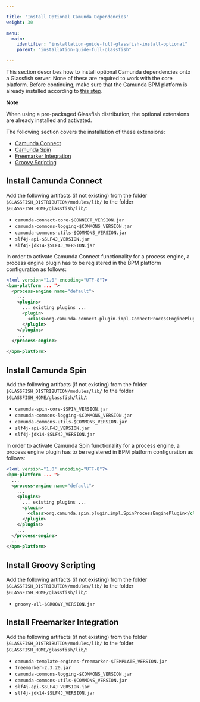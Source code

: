```yaml
---

title: 'Install Optional Camunda Dependencies'
weight: 30

menu:
  main:
    identifier: "installation-guide-full-glassfish-install-optional"
    parent: "installation-guide-full-glassfish"

---
```


This section describes how to install optional Camunda dependencies onto a Glassfish server. None of these are required to work with the core platform. Before continuing, make sure that the Camunda BPM platform is already installed according to [this step](ref:#bpm-platform-install-the-platform-on-a-vanilla-glassfish).

<div class="alert alert-info">
  <p><strong>Note</strong> </p>
  <p>When using a pre-packaged Glassfish distribution, the optional extensions are already installed and activated.</p>
</div>

The following section covers the installation of these extensions:

* [Camunda Connect](ref:/guides/user-guide/#process-engine-connectors)
* [Camunda Spin](ref:/guides/user-guide/#data-formats-xml-json-other)
* [Freemarker Integration](ref:/guides/user-guide/#process-engine-templating-installing-a-template-engine)
* [Groovy Scripting](ref:/guides/user-guide/#process-engine-scripting)

## Install Camunda Connect

Add the following artifacts (if not existing) from the folder `$GLASSFISH_DISTRIBUTION/modules/lib/` to the folder `$GLASSFISH_HOME/glassfish/lib/`:

* `camunda-connect-core-$CONNECT_VERSION.jar`
* `camunda-commons-logging-$COMMONS_VERSION.jar`
* `camunda-commons-utils-$COMMONS_VERSION.jar`
* `slf4j-api-$SLF4J_VERSION.jar`
* `slf4j-jdk14-$SLF4J_VERSION.jar`

In order to activate Camunda Connect functionality for a process engine, a process engine plugin has to be registered in the BPM platform configuration as follows:

```xml
<?xml version="1.0" encoding="UTF-8"?>
<bpm-platform ... ">
  <process-engine name="default">
    ...
    <plugins>
      ... existing plugins ...
      <plugin>
        <class>org.camunda.connect.plugin.impl.ConnectProcessEnginePlugin</class>
      </plugin>
    </plugins>
    ...
  </process-engine>

</bpm-platform>
```

## Install Camunda Spin

Add the following artifacts (if not existing) from the folder `$GLASSFISH_DISTRIBUTION/modules/lib/` to the folder `$GLASSFISH_HOME/glassfish/lib/`:

* `camunda-spin-core-$SPIN_VERSION.jar`
* `camunda-commons-logging-$COMMONS_VERSION.jar`
* `camunda-commons-utils-$COMMONS_VERSION.jar`
* `slf4j-api-$SLF4J_VERSION.jar`
* `slf4j-jdk14-$SLF4J_VERSION.jar`

In order to activate Camunda Spin functionality for a process engine, a process engine plugin has to be registered in BPM platform configuration as follows:

```xml
<?xml version="1.0" encoding="UTF-8"?>
<bpm-platform ... ">
  ...
  <process-engine name="default">
    ...
    <plugins>
      ... existing plugins ...
      <plugin>
        <class>org.camunda.spin.plugin.impl.SpinProcessEnginePlugin</class>
      </plugin>
    </plugins>
    ...
  </process-engine>
  ...
</bpm-platform>
```

## Install Groovy Scripting

Add the following artifacts (if not existing) from the folder `$GLASSFISH_DISTRIBUTION/modules/lib/` to the folder `$GLASSFISH_HOME/glassfish/lib/`:

* `groovy-all-$GROOVY_VERSION.jar`

## Install Freemarker Integration

Add the following artifacts (if not existing) from the folder `$GLASSFISH_DISTRIBUTION/modules/lib/` to the folder `$GLASSFISH_HOME/glassfish/lib/`:

* `camunda-template-engines-freemarker-$TEMPLATE_VERSION.jar`
* `freemarker-2.3.20.jar`
* `camunda-commons-logging-$COMMONS_VERSION.jar`
* `camunda-commons-utils-$COMMONS_VERSION.jar`
* `slf4j-api-$SLF4J_VERSION.jar`
* `slf4j-jdk14-$SLF4J_VERSION.jar`